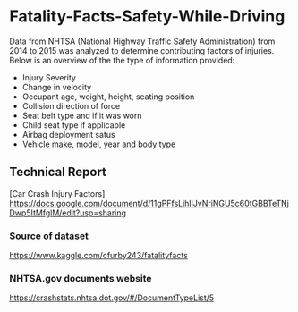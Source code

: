 # Fatality-Facts-Safety-While-Driving
Data from NHTSA (National Highway Traffic Safety Administration) from 2014 to 2015 was analyzed to determine contributing factors of injuries.  Below is an overview of the the type of information provided: 
- Injury Severity
- Change in velocity
- Occupant age, weight, height, seating position
- Collision direction of force
- Seat belt type and if it was worn 
- Child seat type if applicable
- Airbag deployment satus
- Vehicle make, model, year and body type 

## Technical Report
[Car Crash Injury Factors]  
https://docs.google.com/document/d/11gPFfsLihIlJvNriNGU5c60tGBBTeTNjDwp5ItMfglM/edit?usp=sharing


### Source of dataset
https://www.kaggle.com/cfurby243/fatalityfacts
### NHTSA.gov documents website
https://crashstats.nhtsa.dot.gov/#/DocumentTypeList/5
